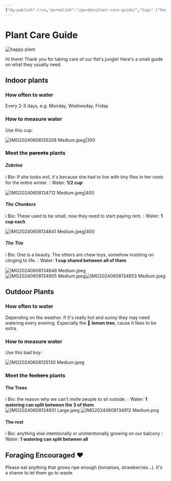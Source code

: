 ```yaml
---
{"dg-publish":true,"permalink":"/garden/plant-care-guide/","tags":["house-sitting"],"created":"2024-06-08T20:36:42.406+02:00","updated":"2024-06-08T22:48:20.099+02:00"}
---
```


# Plant Care Guide
![happy plant](https://i.giphy.com/media/v1.Y2lkPTc5MGI3NjExd2F3a2VkcDR6NDNreDZzdmUxdDFsc3VzbjYyeW5laThxdjRraGMxciZlcD12MV9pbnRlcm5hbF9naWZfYnlfaWQmY3Q9Zw/ohKsuoQwOdmmGubVJm/giphy.gif)

Hi there! Thank you for taking care of our flat's jungle!
Here's a small guide on what they usually need.

## Indoor plants

### How often to water
Every 2-3 days, e.g. Monday, Wednesday, Friday
### How to measure water
Use this cup:

![IMG20240608135208 Medium.jpeg|300](/img/user/Files/IMG20240608135208%20Medium.jpeg)

### Meet the ~~parents~~ plants
#### *Zebrina*
ℹ️ Bio: If she looks evil, it's because she had to live with tiny flies in her roots for the entire winter.
💧 Water: **1/2 cup**

![IMG20240608134712 Medium.jpeg|400](/img/user/Files/IMG20240608134712%20Medium.jpeg)

#### *The Chonkers*
ℹ️ Bio: These used to be small, now they need to start paying rent.
💧 Water: **1 cup each**

![IMG20240608134841 Medium.jpeg|400](/img/user/Files/IMG20240608134841%20Medium.jpeg)

#### *The Trio*
ℹ️ Bio: One is a beauty. The others are chew toys, somehow insisting on clinging to life.
💧 Water: **1 cup shared between all of them**

![IMG20240608134848 Medium.jpeg](/img/user/Files/IMG20240608134848%20Medium.jpeg)
![IMG20240608134905 Medium.jpeg](/img/user/Files/IMG20240608134905%20Medium.jpeg)![IMG20240608134853 Medium.jpeg](/img/user/Files/IMG20240608134853%20Medium.jpeg)

## Outdoor Plants

### How often to water
Depending on the weather.
If it's really hot and sunny they may need watering every evening. Especially the 🍋 **lemon tree**, cause it likes to be extra.

### How to measure water
Use this bad boy:

![IMG20240608135130 Medium.jpeg](/img/user/Files/IMG20240608135130%20Medium.jpeg)

### Meet the ~~fockers~~ plants

#### The Trees
ℹ️ Bio: the reason why we can't invite people to sit outside.
💧 Water: **1 watering can split between the 3 of them**
![IMG20240608134931 Large.jpeg](/img/user/Files/IMG20240608134931%20Large.jpeg)
![IMG20240608134912 Medium.png](/img/user/Files/IMG20240608134912%20Medium.png)

#### The rest
ℹ️ Bio: anything else intentionally or unintentionally growing on our balcony
💧 Water: **1 watering can split between all**


## Foraging Encouraged ❤️
Please eat anything that grows ripe enough (tomatoes, strawberries...). It's a shame to let them go to waste.